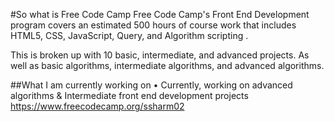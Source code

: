 #So what is Free Code Camp
Free Code Camp's Front End Development program covers an estimated 500 hours of course work that includes HTML5, CSS, JavaScript, Query, and Algorithm scripting . 

This is broken up with 10 basic, intermediate, and advanced projects. As well as basic algorithms, intermediate algorithms, and advanced algorithms.

##What I  am currently working on
• Currently, working on advanced algorithms & Intermediate front end development projects
https://www.freecodecamp.org/ssharm02
